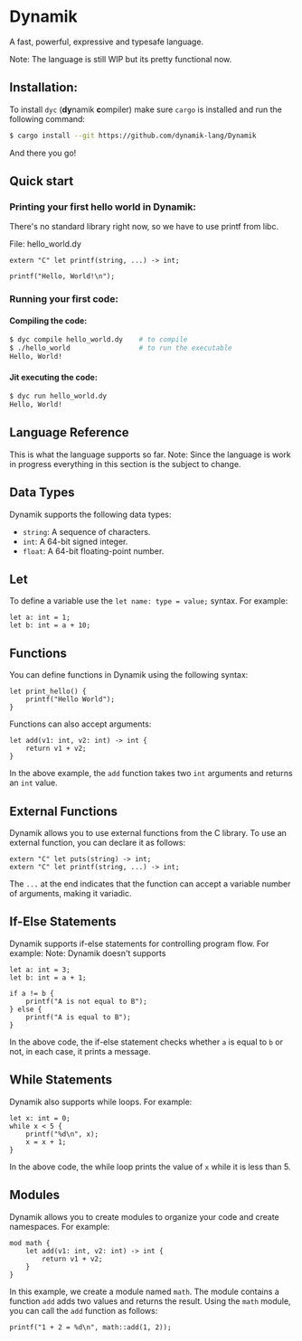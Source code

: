 # Dynamik
A fast, powerful, expressive and typesafe language.

Note: The language is still WIP but its pretty functional now.

## Installation:
To install `dyc` (**dy**namik **c**ompiler) make sure `cargo` is installed and run the following command:

```sh
$ cargo install --git https://github.com/dynamik-lang/Dynamik
```

And there you go!

## Quick start
### Printing your first hello world in Dynamik:
There's no standard library right now, so we have to use printf from libc.

File: hello_world.dy
```dynamik
extern "C" let printf(string, ...) -> int;

printf("Hello, World!\n");
```

### Running your first code:
#### Compiling the code:

```sh
$ dyc compile hello_world.dy    # to compile
$ ./hello_world                 # to run the executable
Hello, World!
```

#### Jit executing the code:

```sh
$ dyc run hello_world.dy
Hello, World!
```

## Language Reference
This is what the language supports so far.
Note: Since the language is work in progress everything in this section is the subject to change.

## Data Types
Dynamik supports the following data types:

- `string`: A sequence of characters.
- `int`: A 64-bit signed integer.
- `float`: A 64-bit floating-point number.

## Let
To define a variable use the `let name: type = value;` syntax. For example:

```dynamik
let a: int = 1;
let b: int = a + 10;
```

## Functions
You can define functions in Dynamik using the following syntax:

```dynamik
let print_hello() {
    printf("Hello World");
}
```

Functions can also accept arguments:

```dynamik
let add(v1: int, v2: int) -> int {
    return v1 + v2;
}
```

In the above example, the `add` function takes two `int` arguments and returns an `int` value.

## External Functions
Dynamik allows you to use external functions from the C library. To use an external function, you can declare it as follows:

```dynamik
extern "C" let puts(string) -> int;
extern "C" let printf(string, ...) -> int;
```

The `...` at the end indicates that the function can accept a variable number of arguments, making it variadic.

## If-Else Statements
Dynamik supports if-else statements for controlling program flow. For example:
Note: Dynamik doesn't supports

```dynamik
let a: int = 3;
let b: int = a + 1;

if a != b {
    printf("A is not equal to B");
} else {
    printf("A is equal to B");
}
```

In the above code, the if-else statement checks whether `a` is equal to `b` or not, in each case, it prints a message.

## While Statements
Dynamik also supports while loops. For example:

```dynamikdy
let x: int = 0;
while x < 5 {
    printf("%d\n", x);
    x = x + 1;
}
```

In the above code, the while loop prints the value of `x` while it is less than 5.

## Modules
Dynamik allows you to create modules to organize your code and create namespaces. For example:

```dynamik
mod math {
    let add(v1: int, v2: int) -> int {
        return v1 + v2;
    }
}
```

In this example, we create a module named `math`. The module contains a function `add` adds two values and returns the result. Using the `math` module, you can call the `add` function as follows:

```dynamik
printf("1 + 2 = %d\n", math::add(1, 2));
```
